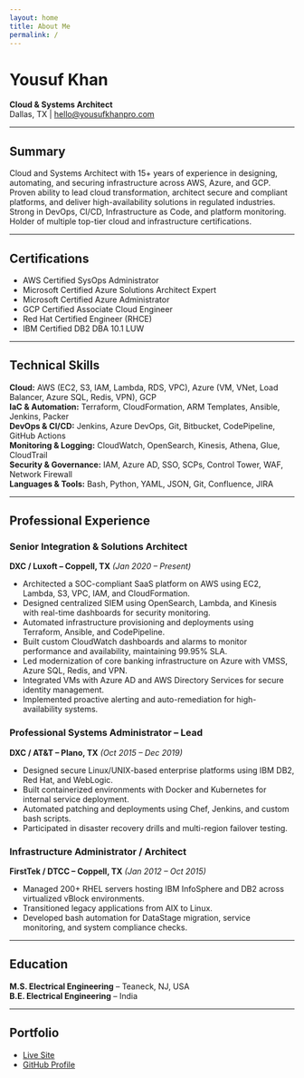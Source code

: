 ```yaml
---
layout: home
title: About Me
permalink: /
---
```


# Yousuf Khan
**Cloud & Systems Architect**  
Dallas, TX | hello@yousufkhanpro.com

---

## Summary

Cloud and Systems Architect with 15+ years of experience in designing, automating, and securing infrastructure across AWS, Azure, and GCP. Proven ability to lead cloud transformation, architect secure and compliant platforms, and deliver high-availability solutions in regulated industries. Strong in DevOps, CI/CD, Infrastructure as Code, and platform monitoring. Holder of multiple top-tier cloud and infrastructure certifications.

---

## Certifications

- AWS Certified SysOps Administrator  
- Microsoft Certified Azure Solutions Architect Expert  
- Microsoft Certified Azure Administrator  
- GCP Certified Associate Cloud Engineer  
- Red Hat Certified Engineer (RHCE)  
- IBM Certified DB2 DBA 10.1 LUW  

---

## Technical Skills

**Cloud:** AWS (EC2, S3, IAM, Lambda, RDS, VPC), Azure (VM, VNet, Load Balancer, Azure SQL, Redis, VPN), GCP  
**IaC & Automation:** Terraform, CloudFormation, ARM Templates, Ansible, Jenkins, Packer  
**DevOps & CI/CD:** Jenkins, Azure DevOps, Git, Bitbucket, CodePipeline, GitHub Actions  
**Monitoring & Logging:** CloudWatch, OpenSearch, Kinesis, Athena, Glue, CloudTrail  
**Security & Governance:** IAM, Azure AD, SSO, SCPs, Control Tower, WAF, Network Firewall  
**Languages & Tools:** Bash, Python, YAML, JSON, Git, Confluence, JIRA  

---

## Professional Experience

### Senior Integration & Solutions Architect  
**DXC / Luxoft – Coppell, TX** *(Jan 2020 – Present)*

- Architected a SOC-compliant SaaS platform on AWS using EC2, Lambda, S3, VPC, IAM, and CloudFormation.  
- Designed centralized SIEM using OpenSearch, Lambda, and Kinesis with real-time dashboards for security monitoring.  
- Automated infrastructure provisioning and deployments using Terraform, Ansible, and CodePipeline.  
- Built custom CloudWatch dashboards and alarms to monitor performance and availability, maintaining 99.95% SLA.  
- Led modernization of core banking infrastructure on Azure with VMSS, Azure SQL, Redis, and VPN.  
- Integrated VMs with Azure AD and AWS Directory Services for secure identity management.  
- Implemented proactive alerting and auto-remediation for high-availability systems.  

### Professional Systems Administrator – Lead  
**DXC / AT&T – Plano, TX** *(Oct 2015 – Dec 2019)*

- Designed secure Linux/UNIX-based enterprise platforms using IBM DB2, Red Hat, and WebLogic.  
- Built containerized environments with Docker and Kubernetes for internal service deployment.  
- Automated patching and deployments using Chef, Jenkins, and custom bash scripts.  
- Participated in disaster recovery drills and multi-region failover testing.  

### Infrastructure Administrator / Architect  
**FirstTek / DTCC – Coppell, TX** *(Jan 2012 – Oct 2015)*

- Managed 200+ RHEL servers hosting IBM InfoSphere and DB2 across virtualized vBlock environments.  
- Transitioned legacy applications from AIX to Linux.  
- Developed bash automation for DataStage migration, service monitoring, and system compliance checks.  

---

## Education

**M.S. Electrical Engineering** – Teaneck, NJ, USA  
**B.E. Electrical Engineering** – India  

---

## Portfolio

- [Live Site](https://yousufkhan.pro)  
- [GitHub Profile](https://github.com/ykhan-sys)  

